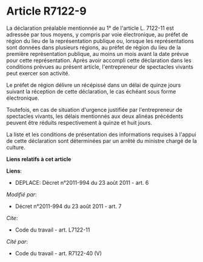 # Article R7122-9

La déclaration préalable mentionnée au 1° de l'article L. 7122-11 est adressée par tous moyens, y compris par voie
électronique, au préfet de région du lieu de la représentation publique ou, lorsque les représentations sont données dans
plusieurs régions, au préfet de région du lieu de la première représentation publique, au moins un mois avant la date prévue
pour cette représentation. Après avoir accompli cette déclaration dans les conditions prévues au présent article,
l'entrepreneur de spectacles vivants peut exercer son activité. 

Le préfet de région délivre un récépissé dans un délai de quinze jours suivant la réception de cette déclaration, le cas
échéant sous forme électronique. 

Toutefois, en cas de situation d'urgence justifiée par l'entrepreneur de spectacles vivants, les délais mentionnés aux deux
alinéas précédents peuvent être réduits respectivement à quinze et huit jours. 

La liste et les conditions de présentation des informations requises à l'appui de cette déclaration sont déterminées par un
arrêté du ministre chargé de la culture.

**Liens relatifs à cet article**

**Liens**:

  - DEPLACE: Décret n°2011-994 du 23 août 2011 - art. 6

_Modifié par_:

  - Décret n°2011-994 du 23 août 2011 - art. 7

_Cite_:

  - Code du travail - art. L7122-11

_Cité par_:

  - Code du travail - art. R7122-40 (V)

